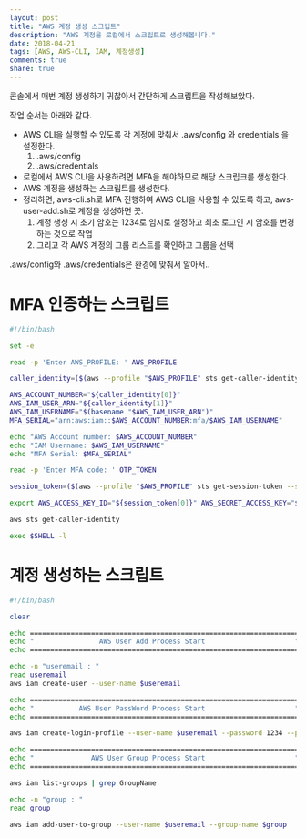 ```yaml
---
layout: post
title: "AWS 계정 생성 스크립트"
description: "AWS 계정을 로컬에서 스크립트로 생성해봅니다."
date: 2018-04-21
tags: [AWS, AWS-CLI, IAM, 계정생성]
comments: true
share: true
---
```


콘솔에서 매번 계정 생성하기 귀찮아서 간단하게 스크립트을 작성해보았다.

작업 순서는 아래와 같다.

* AWS CLI을 실행할 수 있도록 각 계정에 맞춰서 .aws/config 와 credentials 을 설정한다.
  1. .aws/config
  2. .aws/credentials
* 로컬에서 AWS CLI을 사용하려면 MFA을 해야하므로 해당 스크립크를 생성한다.
* AWS 계정을 생성하는 스크립트를 생성한다.
* 정리하면, aws-cli.sh로 MFA 진행하여 AWS CLI을 사용할 수 있도록 하고, aws-user-add.sh로 계정을 생성하면 끗.
  1. 계정 생성 시 초기 암호는 1234로 임시로 설정하고 최초 로그인 시 암호를 변경하는 것으로 작업
  2. 그리고 각 AWS 계정의 그룹 리스트를 확인하고 그룹을 선택

.aws/config와 .aws/credentials은 환경에 맞춰서 알아서..

# MFA 인증하는 스크립트

```sh
#!/bin/bash

set -e

read -p 'Enter AWS_PROFILE: ' AWS_PROFILE

caller_identity=($(aws --profile "$AWS_PROFILE" sts get-caller-identity --output text))

AWS_ACCOUNT_NUMBER="${caller_identity[0]}"
AWS_IAM_USER_ARN="${caller_identity[1]}"
AWS_IAM_USERNAME="$(basename "$AWS_IAM_USER_ARN")"
MFA_SERIAL="arn:aws:iam::$AWS_ACCOUNT_NUMBER:mfa/$AWS_IAM_USERNAME"

echo "AWS Account number: $AWS_ACCOUNT_NUMBER"
echo "IAM Username: $AWS_IAM_USERNAME"
echo "MFA Serial: $MFA_SERIAL"

read -p 'Enter MFA code: ' OTP_TOKEN

session_token=($(aws --profile "$AWS_PROFILE" sts get-session-token --serial-number $MFA_SERIAL --token-code $OTP_TOKEN --query 'Credentials.[AccessKeyId,SecretAccessKey,SessionToken]' --output text))

export AWS_ACCESS_KEY_ID="${session_token[0]}" AWS_SECRET_ACCESS_KEY="${session_token[1]}" AWS_SESSION_TOKEN="${session_token[2]}" AWS_PROFILE=$AWS_PROFILE

aws sts get-caller-identity

exec $SHELL -l
```

# 계정 생성하는 스크립트

```sh
#!/bin/bash

clear

echo ==================================================================
echo "                AWS User Add Process Start                      "
echo ==================================================================

echo -n "useremail : "
read useremail
aws iam create-user --user-name $useremail

echo ==================================================================
echo "           AWS User PassWord Process Start                      "
echo ==================================================================

aws iam create-login-profile --user-name $useremail --password 1234 --password-reset-required

echo ==================================================================
echo "              AWS User Group Process Start                      "
echo ==================================================================

aws iam list-groups | grep GroupName

echo -n "group : "
read group

aws iam add-user-to-group --user-name $useremail --group-name $group
```